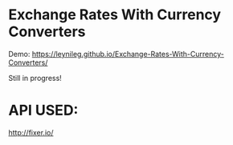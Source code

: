 # Exchange Rates With Currency Converters
Demo: https://leynileg.github.io/Exchange-Rates-With-Currency-Converters/

Still in progress!
# API USED:
http://fixer.io/
